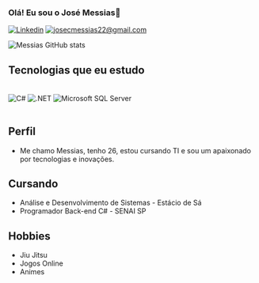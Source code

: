 ### Olá! Eu sou o José Messias👋

[![Linkedin](https://img.shields.io/badge/LinkedIn-0077B5?style=for-the-badge&logo=linkedin&logoColor=white)](https://www.linkedin.com/in/josemessias-)
[![josecmessias22@gmail.com](https://img.shields.io/badge/Gmail-D14836?style=for-the-badge&logo=gmail&logoColor=white)]()

![Messias GitHub stats](https://github-readme-stats.vercel.app/api?username=JoseCMessias&show_icons=true&theme=tokyonight)

## Tecnologias que eu estudo

<div style="display: inline_block"><br/>
 <img align="center" alt="C#" src="https://img.shields.io/badge/C%23-239120?style=for-the-badge&logo=c-sharp&logoColor=white">
 <img align="center" alt=".NET" src="https://img.shields.io/badge/.NET-5C2D91?style=for-the-badge&logo=.net&logoColor=white">
  <img align="center" alt="Microsoft SQL Server" src="https://img.shields.io/badge/Microsoft_SQL_Server-CC2927?style=for-the-badge&logo=microsoft-sql-server&logoColor=white">
 </div><br/>

## Perfil
- Me chamo Messias, tenho 26, estou cursando TI e sou um apaixonado por tecnologias e inovações.

## Cursando
- Análise e Desenvolvimento de Sistemas - Estácio de Sá
- Programador Back-end C# - SENAI SP

## Hobbies
- Jiu Jitsu
- Jogos Online
- Animes
